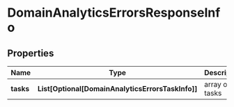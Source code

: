 # DomainAnalyticsErrorsResponseInfo


## Properties

| Name | Type | Description | Notes |
|------------ | ------------- | ------------- | -------------|
**tasks** | **List[Optional[DomainAnalyticsErrorsTaskInfo]]** | array of tasks |[optional]|